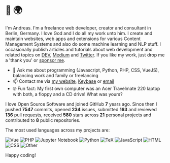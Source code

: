 # 👋 🌍

I'm Andreas. I'm a freelance web developer, creator and consultant in Berlin, Germany. I love God and I do all my work unto him. I create and maintain websites, web apps and extensions for various Content Management Systems and also do some machine learning and NLP stuff. I occasionally publish articles and tutorials about web development and related topics on [DEV](https://dev.to/devmount), [Medium](https://medium.com/@devmount) and [Twitter](https://twitter.com/devmount). If you like my work, just drop me a 'thank you' or [sponsor me](https://github.com/sponsors/devmount).

- 💬 Ask me about programming (Javascript, Python, PHP, CSS, VueJS), balancing work and family or freelancing
- 📫 Contact me via [my website](https://devmount.de/en#contact), [Keybase](https://keybase.io/devmount) or [email](mailto:hello@devmount.de)
- 🤓 Fun fact: My first own computer was an Acer Travelmate 220 laptop with both, a floppy and a CD drive! What was yours?

I love Open Source Software and joined GitHub **7** years ago. Since then I pushed **7547** commits, opened **234** issues, submitted **163** and reviewed **136** pull requests, received **580** stars across **21** personal projects and contributed to **8** public repositories.

The most used languages across my projects are:

![Vue](https://img.shields.io/static/v1?style=flat-square&label=Vue&color=555&labelColor=%2341b883&message=29.9%25)
![PHP](https://img.shields.io/static/v1?style=flat-square&label=PHP&color=555&labelColor=%234F5D95&message=28.6%25)
![Jupyter Notebook](https://img.shields.io/static/v1?style=flat-square&label=Jupyter%20Notebook&color=555&labelColor=%23DA5B0B&message=14.2%25)
![Python](https://img.shields.io/static/v1?style=flat-square&label=Python&color=555&labelColor=%233572A5&message=10.9%25)
![TeX](https://img.shields.io/static/v1?style=flat-square&label=TeX&color=555&labelColor=%233D6117&message=4.6%25)
![JavaScript](https://img.shields.io/static/v1?style=flat-square&label=JavaScript&color=555&labelColor=%23f1e05a&message=4.2%25)
![HTML](https://img.shields.io/static/v1?style=flat-square&label=HTML&color=555&labelColor=%23e34c26&message=2%25)
![CSS](https://img.shields.io/static/v1?style=flat-square&label=CSS&color=555&labelColor=%23563d7c&message=1.5%25)
![Other](https://img.shields.io/static/v1?style=flat-square&label=Other&color=555&labelColor=%23ededed&message=3.7%25)

Happy coding!
